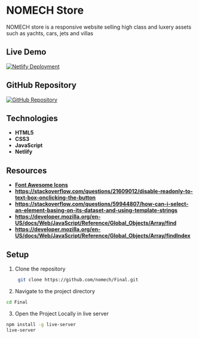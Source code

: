 # NOMECH Store

NOMECH store is a responsive website selling high class and luxery assets such as yachts, cars, jets and villas

## Live Demo

[![Netlify Deployment](https://img.shields.io/badge/Deploy-on%20Netlify-brightgreen)](https://nomech-store.netlify.app/)

## GitHub Repository

[![GitHub Repository](https://img.shields.io/badge/GitHub-Repo-blue)](https://github.com/nomech/Final/tree/main/src/js)

## Technologies

- **HTML5**
- **CSS3**
- **JavaScript**
- **Netlify**

## Resources 
- **[Font Awesome Icons](https://fontawesome.com/)**
- **https://stackoverflow.com/questions/21609012/disable-readonly-to-text-box-onclicking-the-button**
- **https://stackoverflow.com/questions/59944807/how-can-i-select-an-element-basing-on-its-dataset-and-using-template-strings**
- **https://developer.mozilla.org/en-US/docs/Web/JavaScript/Reference/Global_Objects/Array/find**
- **https://developer.mozilla.org/en-US/docs/Web/JavaScript/Reference/Global_Objects/Array/findIndex**

## Setup

1. Clone the repository
    ```bash
     git clone https://github.com/nomech/Final.git
    ```
2. Navigate to the project directory
```bash
cd Final
```
3. Open the Project Locally in live server
 
 ```bash
 npm install -g live-server
 live-server

 ```